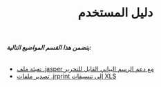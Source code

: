 ﻿---
title: دليل المستخدم
type: docs
weight: 40
url: /ar/jasperreports/user-guide/
---
###### **يتضمن هذا القسم المواضيع التالية:**
- [تعبئة ملف .jasper مع دعم الرسم البياني القابل للتحرير](/cells/ar/jasperreports/filling-a-jasper-file-with-editable-chart-support/)
- [تصدير ملفات .jrprint إلى تنسيقات XLS](/cells/ar/jasperreports/exporting-jrprint-files-to-xls-formats/)
